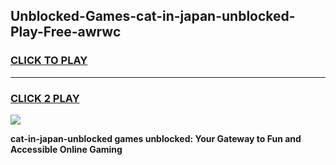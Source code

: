 
## Unblocked-Games-cat-in-japan-unblocked-Play-Free-awrwc
<h3>
<a href="https://premium76.site?title=cat-in-japan-unblocked&ref=23A">CLICK TO PLAY</a></h3>
<hr>

<h3>
<a href="https://premium76.site?title=cat-in-japan-unblocked&ref=23A">CLICK 2 PLAY</a>
  
</h3>

<a href="https://premium76.site?title=cat-in-japan-unblocked&ref=23A"><img src="https://clearcache.store/games.png"></a>


**cat-in-japan-unblocked games unblocked: Your Gateway to Fun and Accessible Online Gaming**
